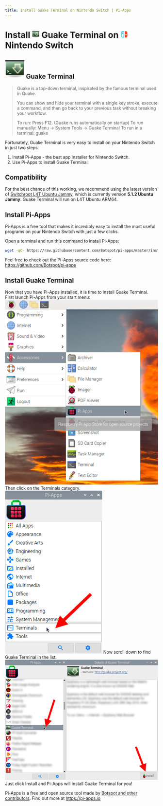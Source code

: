 ```yaml
---
title: Install Guake Terminal on Nintendo Switch | Pi-Apps
---
```

<div class="simple-install-content content">

# Install <img src="/img/app-icons/Guake Terminal/icon-64.png" height=24> Guake Terminal on <img src=/img/other-icons/switch-icon.svg height=24> Nintendo Switch

## <img src="/img/app-icons/Guake Terminal/icon-64.png"> Guake Terminal
> Guake is a top-down terminal, inspirated by the famous terminal used in Quake.
> 
> You can show and hide your terminal with a single key stroke, execute a command, and then go back to your previous task without breaking your workflow.
> 
> To run: Press F12. (Guake runs automatically on startup)
> To run manually: Menu -> System Tools -> Guake Terminal
> To run in a terminal: guake

Fortunately, Guake Terminal is very easy to install on your Nintendo Switch in just two steps.
1. Install Pi-Apps - the best app installer for Nintendo Switch.
2. Use Pi-Apps to install Guake Terminal.
</div>
<div class="simple-install-content content">

## Compatibility
For the best chance of this working, we recommend using the latest version of [Switchroot L4T Ubuntu Jammy](https://wiki.switchroot.org/wiki/linux/l4t-ubuntu-jammy-installation-guide), which is currently version **5.1.2 Ubuntu Jammy**.
Guake Terminal will run on L4T Ubuntu ARM64.
</div>
<div class="simple-install-content content">

## Install Pi-Apps

Pi-Apps is a free tool that makes it incredibly easy to install the most useful programs on your Nintendo Switch with just a few clicks.

Open a terminal and run this command to install Pi-Apps:
```bash
wget -qO- https://raw.githubusercontent.com/Botspot/pi-apps/master/install | bash
```
Feel free to check out the Pi-Apps source code here: https://github.com/Botspot/pi-apps
</div>
<div class="simple-install-content content">

## Install Guake Terminal

Now that you have Pi-Apps installed, it is time to install Guake Terminal.
First launch Pi-Apps from your start menu:
<img src="/img/start-menu.png">
Then click on the Terminals category.
<img src="/img/category-selections/Terminals.png">
Now scroll down to find Guake Terminal in the list.
<img src="/img/app-icons/Guake Terminal/app-selection.png">
Just click Install and Pi-Apps will install Guake Terminal for you!
</div>
<div class="simple-install-content content">

Pi-Apps is a free and open source tool made by [Botspot and other contributors](/about/#contributors). Find out more at https://pi-apps.io
</div>
